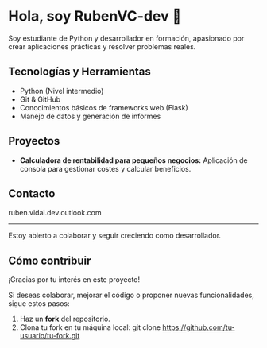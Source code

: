 # Hola, soy RubenVC-dev 👋

Soy estudiante de Python y desarrollador en formación, apasionado por crear aplicaciones prácticas y resolver problemas reales.

## Tecnologías y Herramientas

- Python (Nivel intermedio)
- Git & GitHub
- Conocimientos básicos de frameworks web (Flask)
- Manejo de datos y generación de informes

## Proyectos

- **Calculadora de rentabilidad para pequeños negocios:** Aplicación de consola para gestionar costes y calcular beneficios.

## Contacto


ruben.vidal.dev.outlook.com

---

Estoy abierto a colaborar y seguir creciendo como desarrollador.

## Cómo contribuir

¡Gracias por tu interés en este proyecto!

Si deseas colaborar, mejorar el código o proponer nuevas funcionalidades, sigue estos pasos:

1. Haz un **fork** del repositorio.
2. Clona tu fork en tu máquina local:
git clone https://github.com/tu-usuario/tu-fork.git
